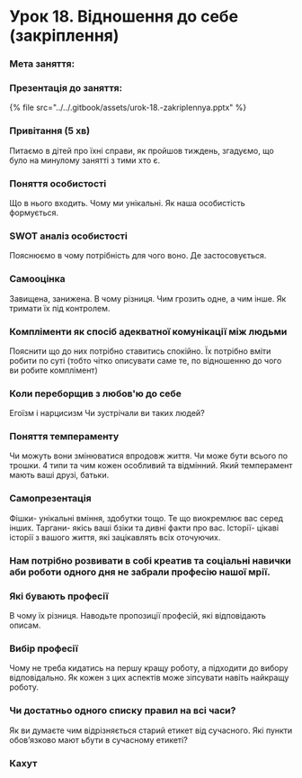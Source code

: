 # Урок 18. Відношення до себе \(закріплення\)

### Мета заняття: 

### Презентація до заняття:

{% file src="../../.gitbook/assets/urok-18.-zakriplennya.pptx" %}

### Привітання \(5 хв\)

Питаємо в дітей про їхні справи, як пройшов тиждень, згадуємо, що було на минулому занятті з тими хто є.

### Поняття особистості

Що в нього входить. Чому ми унікальні. Як наша особистість формується.

### SWOT аналіз особистості

Пояснюємо в чому потрібність для чого воно. Де застосовується.

### **Самооцінка**

Завищена, занижена. В чому різниця. Чим грозить одне, а чим інше. Як тримати їх під контролем.

### Компліменти як спосіб адекватної комунікації між людьми

Пояснити що до них потрібно ставитись спокійно. Їх потрібно вміти робити по суті \(тобто чітко описувати саме те, по відношенню до чого ви робите комплімент\)

### Коли переборщив з любов'ю до себе

Егоїзм і нарцисизм Чи зустрічали ви таких людей?

### Поняття темпераменту

Чи можуть вони змінюватися впродовж життя. Чи може бути всього по трошки. 4 типи та чим кожен особливий та відмінний. Який темперамент мають ваші друзі, батьки.

### Самопрезентація

Фішки- унікальні вміння, здобутки тощо. Те що виокремлює вас серед інших. Таргани- якісь ваші бзіки та дивні факти про вас. Історії- цікаві історії з вашого життя, які зацікавлять всіх оточуючих.

### **Нам потрібно розвивати в собі креатив та соціальні навички аби роботи одного дня не забрали професію нашої мрії.**

### Які бувають професії

В чому їх різниця. Наводьте пропозиції професій, які відповідають описам.

### Вибір професії

Чому не треба кидатись на першу кращу роботу, а підходити до вибору відповідально. Як кожен з цих аспектів може зіпсувати навіть найкращу роботу.

### Чи достатньо одного списку правил на всі часи?

Як ви думаєте чим відрізняється старий етикет від сучасного. Які пункти обов’язково мают ьбути в сучасному етикеті?

### **Кахут**

